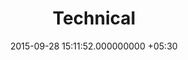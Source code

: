 ---
layout: post
title: 'Technical'
share: true
image:
  thumbnail: '/assets/2015/09/screenshot-from-2015-09-19-145500.png'
date: 2015-09-28 15:11:52.000000000 +05:30
type: category
categories:
  - Technical
permalink: "/category/technical"
---